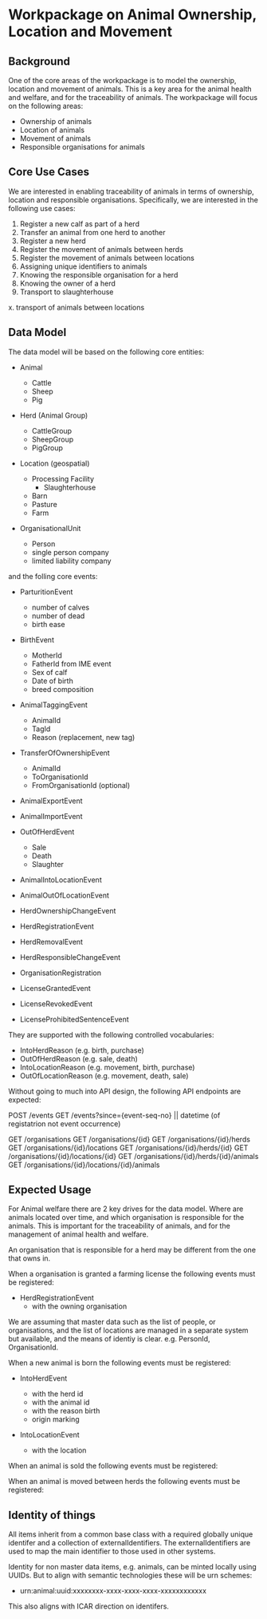 # Workpackage on Animal Ownership, Location and Movement

## Background
One of the core areas of the workpackage is to model the ownership, location and movement of animals. This is a key area for the animal health and welfare, and for the traceability of animals. The workpackage will focus on the following areas:

- Ownership of animals
- Location of animals
- Movement of animals
- Responsible organisations for animals

## Core Use Cases

We are interested in enabling traceability of animals in terms of ownership, location and responsible organisations. Specifically, we are interested in the following use cases:

1. Register a new calf as part of a herd
2. Transfer an animal from one herd to another
3. Register a new herd
4. Register the movement of animals between herds
5. Register the movement of animals between locations
6. Assigning unique identifiers to animals
7. Knowing the responsible organisation for a herd
8. Knowing the owner of a herd
9. Transport to slaughterhouse


x. transport of animals between locations

## Data Model

The data model will be based on the following core entities:

- Animal
    - Cattle
    - Sheep
    - Pig
    
- Herd (Animal Group)
    - CattleGroup
    - SheepGroup
    - PigGroup

- Location (geospatial)
    - Processing Facility
        - Slaughterhouse
    - Barn
    - Pasture
    - Farm

- OrganisationalUnit
   - Person
   - single person company
   - limited liability company
 
 and the folling core events:

- ParturitionEvent
   - number of calves
   - number of dead
   - birth ease

- BirthEvent
   - MotherId
   - FatherId from IME event
   - Sex of calf
   - Date of birth
   - breed composition

- AnimalTaggingEvent
    - AnimalId
    - TagId
    - Reason (replacement, new tag)

- TransferOfOwnershipEvent
    - AnimalId
    - ToOrganisationId
    - FromOrganisationId (optional)

- AnimalExportEvent

- AnimalImportEvent

- OutOfHerdEvent
    - Sale
    - Death
    - Slaughter

- AnimalIntoLocationEvent
- AnimalOutOfLocationEvent

- HerdOwnershipChangeEvent
- HerdRegistrationEvent
- HerdRemovalEvent
- HerdResponsibleChangeEvent
- OrganisationRegistration
- LicenseGrantedEvent
- LicenseRevokedEvent
- LicenseProhibitedSentenceEvent

They are supported with the following controlled vocabularies:

- IntoHerdReason (e.g. birth, purchase)
- OutOfHerdReason (e.g. sale, death)
- IntoLocationReason (e.g. movement, birth, purchase)
- OutOfLocationReason (e.g. movement, death, sale)

Without going to much into API design, the following API endpoints are expected:

POST /events
GET /events?since={event-seq-no} || datetime (of registatrion not event occurrence)

GET /organisations
GET /organisations/{id}
GET /organisations/{id}/herds
GET /organisations/{id}/locations
GET /organisations/{id}/herds/{id}
GET /organisations/{id}/locations/{id}
GET /organisations/{id}/herds/{id}/animals
GET /organisations/{id}/locations/{id}/animals

## Expected Usage

For Animal welfare there are 2 key drives for the data model. Where are animals located over time, and which organisation is responsible for the animals. This is important for the traceability of animals, and for the management of animal health and welfare. 

An organisation that is responsible for a herd may be different from the one that owns in. 

When a organisation is granted a farming license the following events must be registered:

- HerdRegistrationEvent 
    - with the owning organisation

We are assuming that master data such as the list of people, or organisations, and the list of locations are managed in a separate system but available, and the means of identiy is clear. e.g. PersonId, OrganisationId.

When a new animal is born the following events must be registered:

- IntoHerdEvent
    - with the herd id
    - with the animal id
    - with the reason birth
    - origin marking

- IntoLocationEvent
    - with the location

When an animal is sold the following events must be registered:

When an animal is moved between herds the following events must be registered:


## Identity of things

All items inherit from a common base class with a required globally unique identifer and a collection of externalIdentifiers. The externalIdentifiers are used to map the main identifier to those used in other systems.

Identity for non master data items, e.g. animals, can be minted locally using UUIDs. But to align with semantic technologies these will be urn schemes:

- urn:animal:uuid:xxxxxxxx-xxxx-xxxx-xxxx-xxxxxxxxxxxx

This also aligns with ICAR direction on identifers.